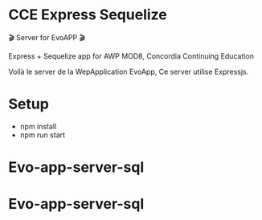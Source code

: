 # CCE Express Sequelize

🎬 Server for EvoAPP 🎬

Express + Sequelize app for AWP MOD8, Concordia Continuing Education

Voilà le server de la WepApplication EvoApp, Ce server utilise Expressjs.


# Setup
- npm install
- npm run start
# Evo-app-server-sql
# Evo-app-server-sql


